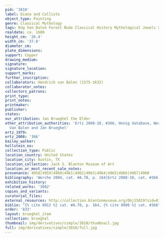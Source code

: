 ```yaml
---
pid: '3810'
label: Diana and Callisto
object_type: Painting
genre: Classical Mythology
tags: Dog Van_Balen Forest Nude Classical History Mythological Jewels Shells
realdate: ca. 1608
height_cm: '26.4'
width_cm: '37.8'
diameter_cm: 
plate_dimensions: 
support: Copper
drawing_medium: 
signature: 
signature_location: 
support_marks: 
further_inscription: 
collaborators: Hendrick van Balen (1575-1632)
collaborator_notes: 
collectors_patrons: 
print_type: 
print_notes: 
printmaker: 
publisher: 
states: 
our_attribution: Jan Brueghel the Elder
other_attribution_authorities: 'Ertz 2008-10, #366, Honig database, Werche 2004 as
  Van Balen and Jan Brueghel'
ertz_1979: 
ertz_2008: '366'
bailey_walker: 
hollstein_no: 
collection_type: Public
location_country: United States
location_city: Austin, TX
location_collection: Jack S. Blanton Museum of Art
location_or_most_recent_sale_notes: 
provenance: 4958|4959|4960|4961|4962|4963|4964|4965|4966|4967|4968
bibliography: 'Werche 2004, cat. #A.78, p. 164|Ertz 2008-10, cat. #366'
exhibition_history: 
related_works: '3082'
copies_and_variants: 
curatorial_files: 
external_resources: http://collection.blantonmuseum.org/Obj15019?sid=814085&x=12124692
biblio: "{% cite 8912 %} cat. #A.78, p. 164, {% cite 8900 %} cat. #366"
order: '833'
layout: brueghel_item
collection: brueghel
thumbnail: img/derivatives/simple/3810/thumbnail.jpg
full: img/derivatives/simple/3810/full.jpg
---
```

